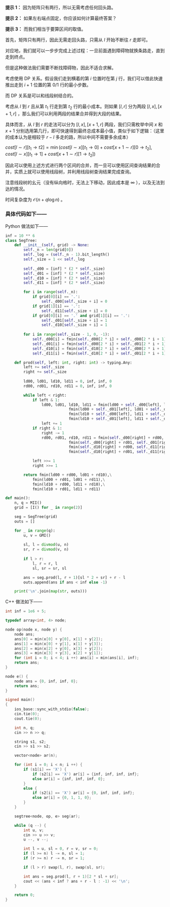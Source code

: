 **提示 1：** 因为矩阵只有两行，所以无需考虑任何回头路。

**提示 2：** 如果左右端点固定，你应该如何计算最终答案？

**提示 3：** 而我们相当于要算区间的取值。

首先，矩阵只有两行，因此无需走回头路，只需从 $l$ 开始不断往 $r$ 走即可。

对应地，我们就可以一步步完成上述过程：一旦前面遇到障碍物就换条路走，直到走到终点。

但是这种做法我们需要不断找障碍物，因此不适合求解。

考虑使用 DP 关系。假设我们走到横着的第 $i$ 位置时在第 $j$ 行，我们可以借此快速推出走到 $i+1$ 位置的第 $0 / 1$ 行的最小步数。

而 DP 关系是可以和线段树结合的。

考虑从 $l$ 到 $r$ 且从第 $t_1$ 行走到第 $t_2$ 行的最小成本。则如果 $[l,r]$ 分为两段 $[l, x],[x+1,r]$ ，那么我们可以利用两段的结果合并得到大段的结果。

具体而言，从 $l$ 到 $r$ 的走法可以分为 $[l,x],[x+1,r]$ 两段，我们只需枚举中间 $x$ 和 $x+1$ 分别选用第几行，即可快速得到最终总成本最小值，类似于如下逻辑：（这里的成本认为是相较于 $r-l$ 多走的路，所以中间不需要多余成本）

$cost[l\sim r][t_1\to t2]=\min(cost[l\sim x][t_1\to 0]+cost[x+1\sim r][0\to t_2], cost[l\sim x][t_1\to 1]+cost[x+1\sim r][1\to t_2])$

因此可以使用上述方式进行两个区间的合并，而一旦可以使用区间查询结果的合并，实质上就可以使用线段树，并利用线段树查询结果完成查询。

注意线段树的幺元（没有纵向格时，无法上下移动，因此成本是 $∞$ ），以及无法到达的情况。

时间复杂度为 $\mathcal{O}(n+q\log n)$ 。

### 具体代码如下——

Python 做法如下——

```Python []
inf = 10 ** 6
class SegTree:
    def __init__(self, grid) -> None:
        self._n = len(grid[0])
        self._log = (self._n - 1).bit_length()
        self._size = 1 << self._log
        
        self._d00 = [inf] * (2 * self._size)
        self._d01 = [inf] * (2 * self._size)
        self._d10 = [inf] * (2 * self._size)
        self._d11 = [inf] * (2 * self._size)

        for i in range(self._n):
            if grid[0][i] == '.':
                self._d00[self._size + i] = 0
            if grid[1][i] == '.':
                self._d11[self._size + i] = 0
            if grid[0][i] == '.' and grid[1][i] == '.':
                self._d01[self._size + i] = 1
                self._d10[self._size + i] = 1
        
        for i in range(self._size - 1, 0, -1):
            self._d00[i] = fmin(self._d00[2 * i] + self._d00[2 * i + 1], self._d01[2 * i] + self._d10[2 * i + 1])
            self._d01[i] = fmin(self._d00[2 * i] + self._d01[2 * i + 1], self._d01[2 * i] + self._d11[2 * i + 1])
            self._d10[i] = fmin(self._d10[2 * i] + self._d00[2 * i + 1], self._d11[2 * i] + self._d10[2 * i + 1])
            self._d11[i] = fmin(self._d10[2 * i] + self._d01[2 * i + 1], self._d11[2 * i] + self._d11[2 * i + 1])

    def prod(self, left: int, right: int) -> typing.Any:
        left += self._size
        right += self._size
        
        ld00, ld01, ld10, ld11 = 0, inf, inf, 0
        rd00, rd01, rd10, rd11 = 0, inf, inf, 0

        while left < right:
            if left & 1:
                ld00, ld01, ld10, ld11 = fmin(ld00 + self._d00[left], ld01 + self._d10[left]),\
                            fmin(ld00 + self._d01[left], ld01 + self._d11[left]),\
                            fmin(ld10 + self._d00[left], ld11 + self._d10[left]),\
                            fmin(ld10 + self._d01[left], ld11 + self._d11[left])
                left += 1
            if right & 1:
                right -= 1
                rd00, rd01, rd10, rd11 = fmin(self._d00[right] + rd00, self._d01[right] + rd10),\
                            fmin(self._d00[right] + rd01, self._d01[right] + rd11),\
                            fmin(self._d10[right] + rd00, self._d11[right] + rd10),\
                            fmin(self._d10[right] + rd01, self._d11[right] + rd11)

            left >>= 1
            right >>= 1

        return fmin(ld00 + rd00, ld01 + rd10),\
            fmin(ld00 + rd01, ld01 + rd11),\
            fmin(ld10 + rd00, ld11 + rd10),\
            fmin(ld10 + rd01, ld11 + rd11)

def main():
    n, q = MII()
    grid = [I() for _ in range(2)]

    seg = SegTree(grid)
    outs = []

    for _ in range(q):
        u, v = GMI()
        
        sl, l = divmod(u, n)
        sr, r = divmod(v, n)
        
        if l > r:
            l, r = r, l
            sl, sr = sr, sl

        ans = seg.prod(l, r + 1)[sl * 2 + sr] + r - l
        outs.append(ans if ans < inf else -1)

    print('\n'.join(map(str, outs)))
```

C++ 做法如下——

```cpp []
int inf = 1e6 + 5;

typedef array<int, 4> node;

node op(node x, node y) {
    node ans;
    ans[0] = min(x[0] + y[0], x[1] + y[2]);
    ans[1] = min(x[0] + y[1], x[1] + y[3]);
    ans[2] = min(x[2] + y[0], x[3] + y[2]);
    ans[3] = min(x[3] + y[3], x[2] + y[1]);
    for (int i = 0; i < 4; i ++) ans[i] = min(ans[i], inf);
    return ans;
}

node e() {
    node ans = {0, inf, inf, 0};
    return ans;
}

signed main()
{
    ios_base::sync_with_stdio(false);
    cin.tie(0);
    cout.tie(0);

    int n, q;
    cin >> n >> q;

    string s1, s2;
    cin >> s1 >> s2;

    vector<node> ar(n);

    for (int i = 0; i < n; i ++) {
        if (s1[i] == 'X') {
            if (s2[i] == 'X') ar[i] = {inf, inf, inf, inf};
            else ar[i] = {inf, inf, inf, 0};
        }
        else {
            if (s2[i] == 'X') ar[i] = {0, inf, inf, inf};
            else ar[i] = {0, 1, 1, 0};
        }
    }

    segtree<node, op, e> seg(ar);

    while (q --) {
        int u, v;
        cin >> u >> v;
        u --, v --;

        int l = u, sl = 0, r = v, sr = 0;
        if (l >= n) l -= n, sl = 1;
        if (r >= n) r -= n, sr = 1;

        if (l > r) swap(l, r), swap(sl, sr);

        int ans = seg.prod(l, r + 1)[2 * sl + sr];
        cout << (ans < inf ? ans + r - l : -1) << '\n'; 
    }

    return 0;
}
```
